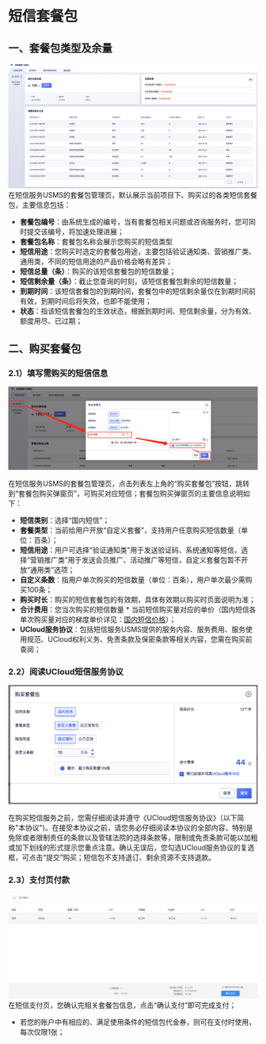 # 短信套餐包



## 一、套餐包类型及余量

![image](../../images/guide/5003/短信服务usms_套餐包管理_查询_01.png)
在短信服务USMS的套餐包管理页，默认展示当前项目下、购买过的各类短信套餐包，主要信息包括：

  - **套餐包编号**：由系统生成的编号，当有套餐包相关问题或咨询服务时，您可同时提交该编号，将加速处理进展；
  - **套餐包名称**：套餐包名称会展示您购买的短信类型
  - **短信用途**：您购买时选定的套餐包用途，主要包括验证通知类、营销推广类、通用类，不同的短信用途的产品价格会略有差异；
  - **短信总量（条）**：购买的该短信套餐包的短信数量；
  - **短信剩余量（条）**：截止您查询的时刻，该短信套餐包剩余的短信数量；
  - **到期时间**：该短信套餐包的到期时间，套餐包中的短信剩余量仅在到期时间前有效，到期时间后将失效，也即不能使用；
  - **状态**：指该短信套餐包的生效状态，根据到期时间、短信剩余量，分为有效、额度用尽、已过期；

## 二、购买套餐包

### 2.1）填写需购买的短信信息

![image](../../images/短信服务usms_购买套餐包页_国内短信_01.png)

在短信服务USMS的套餐包管理页，点击列表左上角的“购买套餐包”按钮，跳转到“套餐包购买弹窗页”，可购买对应短信；套餐包购买弹窗页的主要信息说明如下：

  - **短信类别**：选择“国内短信”；
  - **套餐类型**：当前给用户开放“自定义套餐”，支持用户任意购买短信数量（单位：百条）；
  - **短信用途**：用户可选择“验证通知类”用于发送验证码、系统通知等短信，选择“营销推广类”用于发送会员推广、活动推广等短信，自定义套餐包暂不开放“通用类”选项；
  - **自定义条数**：指用户单次购买的短信数量（单位：百条），用户单次最少需购买100条；
  - **购买时长**：购买的短信套餐包的有效期，具体有效期以购买时页面说明为准；
  - **合计费用**：您当次购买的短信数量 \* 当前短信购买量对应的单价（国内短信各单次购买量对应的梯度单价详见：[国内短信价格](usms/price/3003)）；
  - **UCloud服务协议**：包括短信服务USMS提供的服务内容、服务费用、服务使用规范、UCloud权利义务、免责条款及保密条款等相关内容，您需在购买前查阅；



### 2.2）阅读UCloud短信服务协议

![image](../../images/guide/5003/短信服务usms_购买套餐包页_国内短信_02.png)

在购买短信服务之前，您需仔细阅读并遵守《UCloud短信服务协议》（以下简称"本协议")。在接受本协议之前，请您务必仔细阅读本协议的全部内容，特别是免除或者限制责任的条款以及管辖法院的选择条款等，限制或免责条款可能以加粗或加下划线的形式提示您重点注意。确认无误后，您勾选UCloud服务协议的复选框，可点击“提交”购买；短信包不支持退订、剩余资源不支持退款。

### 2.3）支付页付款

![image](../../images/guide/5003/短信服务usms_支付页_01.png)
在短信支付页，您确认完相关套餐包信息，点击“确认支付”即可完成支付；

  - 若您的账户中有相应的、满足使用条件的短信包代金券，则可在支付时使用，每次仅限1张；
